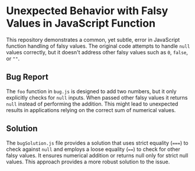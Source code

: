 # Unexpected Behavior with Falsy Values in JavaScript Function

This repository demonstrates a common, yet subtle, error in JavaScript function handling of falsy values. The original code attempts to handle `null` values correctly, but it doesn't address other falsy values such as `0`, `false`, or `""`.

## Bug Report
The `foo` function in `bug.js` is designed to add two numbers, but it only explicitly checks for `null` inputs. When passed other falsy values it returns `null` instead of performing the addition. This might lead to unexpected results in applications relying on the correct sum of numerical values.

## Solution
The `bugSolution.js` file provides a solution that uses strict equality (`===`) to check against `null` and employs a loose equality (`==`) to check for other falsy values. It ensures numerical addition or returns null only for strict null values.  This approach provides a more robust solution to the issue.